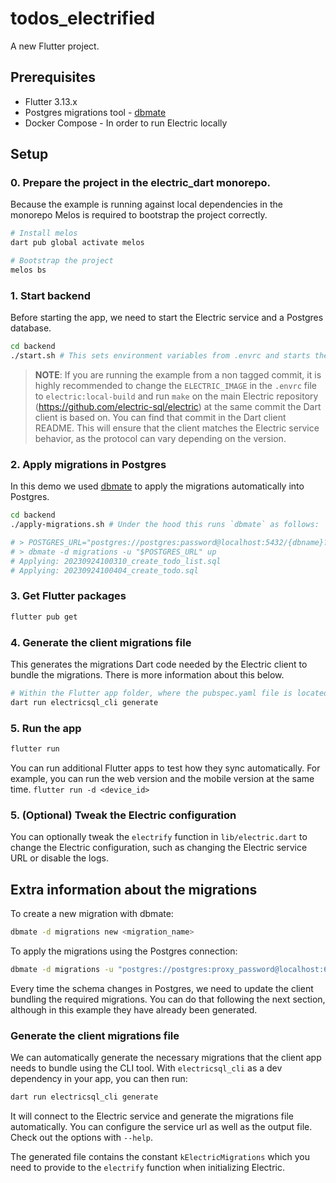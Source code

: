 # todos_electrified

A new Flutter project.

## Prerequisites

* Flutter 3.13.x
* Postgres migrations tool - [dbmate](https://github.com/amacneil/dbmate/releases)
* Docker Compose - In order to run Electric locally


## Setup

### 0. Prepare the project in the electric_dart monorepo.

Because the example is running against local dependencies in the monorepo Melos is required to bootstrap the project correctly.

```sh
# Install melos
dart pub global activate melos

# Bootstrap the project
melos bs
```

### 1. Start backend

Before starting the app, we need to start the Electric service and a Postgres database.


```sh
cd backend
./start.sh # This sets environment variables from .envrc and starts the docker-compose
```

> **NOTE**: If you are running the example from a non tagged commit, it is highly recommended to change the `ELECTRIC_IMAGE` in the `.envrc` file to `electric:local-build` and run `make` on the main Electric repository (https://github.com/electric-sql/electric) at the same commit the Dart client is based on. You can find that commit in the Dart client README. This will ensure that the client matches the Electric service behavior, as the protocol can vary depending on the version.

### 2. Apply migrations in Postgres

In this demo we used [dbmate](https://github.com/amacneil/dbmate) to apply the migrations automatically into Postgres.

```sh
cd backend
./apply-migrations.sh # Under the hood this runs `dbmate` as follows:

# > POSTGRES_URL="postgres://postgres:password@localhost:5432/{dbname}?sslmode=disable"
# > dbmate -d migrations -u "$POSTGRES_URL" up
# Applying: 20230924100310_create_todo_list.sql
# Applying: 20230924100404_create_todo.sql
```

### 3. Get Flutter packages
    
```sh
flutter pub get
```

### 4. Generate the client migrations file

This generates the migrations Dart code needed by the Electric client to bundle the migrations. There is more information about this below.

```sh
# Within the Flutter app folder, where the pubspec.yaml file is located.
dart run electricsql_cli generate
```

### 5. Run the app

```sh
flutter run
```

You can run additional Flutter apps to test how they sync automatically. For example, you can run the web version and the mobile version at the same time. `flutter run -d <device_id>`

### 5. (Optional) Tweak the Electric configuration

You can optionally tweak the `electrify` function in `lib/electric.dart` to change the Electric configuration, such as changing the Electric service URL or disable the logs.

## Extra information about the migrations

To create a new migration with dbmate:
```sh
dbmate -d migrations new <migration_name>
```

To apply the migrations using the Postgres connection:
```sh
dbmate -d migrations -u "postgres://postgres:proxy_password@localhost:65432/todos-electrified?sslmode=disable" up
```

Every time the schema changes in Postgres, we need to update the client bundling the required migrations. You can do that following the next section, although in this example they have already been generated.

### Generate the client migrations file

We can automatically generate the necessary migrations that the client app needs to bundle using the CLI tool.
With `electricsql_cli` as a dev dependency in your app, you can then run: 

```sh
dart run electricsql_cli generate
```

It will connect to the Electric service and generate the migrations file automatically. You can configure the service url
as well as the output file. Check out the options with `--help`.

The generated file contains the constant `kElectricMigrations` which you need to provide to the `electrify` function when initializing Electric.
